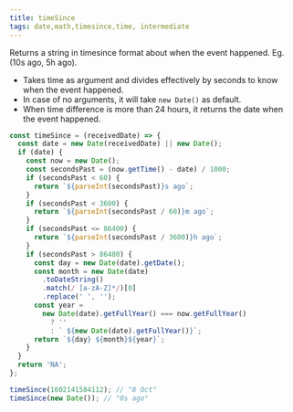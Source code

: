 ```yaml
---
title: timeSince
tags: date,math,timesince,time, intermediate
---
```


Returns a string in timesince format about when the event happened. Eg. (10s ago, 5h ago).

- Takes time as argument and divides effectively by seconds to know when the event happened.
- In case of no arguments, it will take `new Date()` as default.
- When time difference is more than 24 hours, it returns the date when the event happened.

```js
const timeSince = (receivedDate) => {
  const date = new Date(receivedDate) || new Date();
  if (date) {
    const now = new Date();
    const secondsPast = (now.getTime() - date) / 1000;
    if (secondsPast < 60) {
      return `${parseInt(secondsPast)}s ago`;
    }
    if (secondsPast < 3600) {
      return `${parseInt(secondsPast / 60)}m ago`;
    }
    if (secondsPast <= 86400) {
      return `${parseInt(secondsPast / 3600)}h ago`;
    }
    if (secondsPast > 86400) {
      const day = new Date(date).getDate();
      const month = new Date(date)
        .toDateString()
        .match(/ [a-zA-Z]*/)[0]
        .replace(' ', '');
      const year =
        new Date(date).getFullYear() === now.getFullYear()
          ? ''
          : ` ${new Date(date).getFullYear()}`;
      return `${day} ${month}${year}`;
    }
  }
  return 'NA';
};
```

```js
timeSince(1602141584112); // "8 Oct"
timeSince(new Date()); // "0s ago"
```
